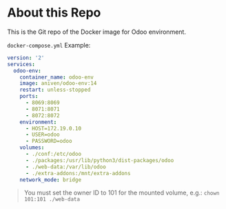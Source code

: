 # About this Repo

This is the Git repo of the Docker image for Odoo environment. 

`docker-compose.yml` Example:

```yaml
version: '2'
services:
  odoo-env:
    container_name: odoo-env
    image: aniven/odoo-env:14
    restart: unless-stopped
    ports:
      - 8069:8069
      - 8071:8071
      - 8072:8072
    environment:
      - HOST=172.19.0.10
      - USER=odoo
      - PASSWORD=odoo
    volumes:
      - ./conf:/etc/odoo
      - ./packages:/usr/lib/python3/dist-packages/odoo
      - ./web-data:/var/lib/odoo
      - ./extra-addons:/mnt/extra-addons
    network_mode: bridge
```

> You must set the owner ID to 101 for the mounted volume, e.g.: `chown 101:101 ./web-data`

